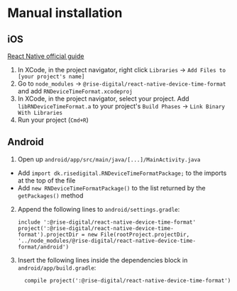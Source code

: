 # Manual installation

## iOS

[React Native official guide](https://facebook.github.io/react-native/docs/linking-libraries-ios.html)

1. In XCode, in the project navigator, right click `Libraries` → `Add Files to [your project's name]`
2. Go to `node_modules` → `@rise-digital/react-native-device-time-format` and add `RNDeviceTimeFormat.xcodeproj`
3. In XCode, in the project navigator, select your project. Add `libRNDeviceTimeFormat.a` to your project's `Build Phases` → `Link Binary With Libraries`
4. Run your project (`Cmd+R`)

## Android

1. Open up `android/app/src/main/java/[...]/MainActivity.java`
  - Add `import dk.risedigital.RNDeviceTimeFormatPackage;` to the imports at the top of the file
  - Add `new RNDeviceTimeFormatPackage()` to the list returned by the `getPackages()` method
2. Append the following lines to `android/settings.gradle`:
  	```
  	include ':@rise-digital/react-native-device-time-format'
  	project(':@rise-digital/react-native-device-time-format').projectDir = new File(rootProject.projectDir, '../node_modules/@rise-digital/react-native-device-time-format/android')
  	```
3. Insert the following lines inside the dependencies block in `android/app/build.gradle`:
  	```
      compile project(':@rise-digital/react-native-device-time-format')
  	```